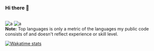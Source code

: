 ### Hi there 👋

<!--
**mat0904/mat0904** is a ✨ _special_ ✨ repository because its `README.md` (this file) appears on your GitHub profile.

Here are some ideas to get you started:

- 🔭 I’m currently working on ...
- 🌱 I’m currently learning ...
- 👯 I’m looking to collaborate on ...
- 🤔 I’m looking for help with ...
- 💬 Ask me about ...
- 📫 How to reach me: ...
- 😄 Pronouns: ...
- ⚡ Fun fact: ...
-->

<br/>
    <img alt="a" src="https://github-readme-stats.vercel.app/api?username=mat0904&show_icons=true&count_private=true&theme=gruvbox&hide_border=true&bg_color=FFFFFF" />
  <img alt="a" src="https://github-readme-stats.vercel.app/api/top-langs/?username=mat0904&langs_count=10&layout=compact&theme=gruvbox&hide_border=true&bg_color=FFFFFF" />
  <br/>
  <b>Note:</b> Top languages is only a metric of the languages my public code consists of and doesn't reflect experience or skill level.

[![Wakatime stats](https://github-readme-stats.vercel.app/api/wakatime?username=mat0904&api_key=waka_247e8497-c09a-4d5c-ae91-caf7f26a220e)](https://wakatime.com/@mat0904)
